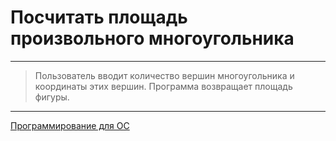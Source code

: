 # Посчитать площадь произвольного многоугольника

***
> Пользователь вводит количество вершин многоугольника и координаты этих вершин. Программа возвращает площадь фигуры.
***

[Программирование для ОС](https://github.com/comradeGoose/OS_Programming#%D0%BF%D0%BE%D1%81%D1%87%D0%B8%D1%82%D0%B0%D1%82%D1%8C-%D0%BF%D0%BB%D0%BE%D1%89%D0%B0%D0%B4%D1%8C-%D0%BF%D1%80%D0%BE%D0%B8%D0%B7%D0%B2%D0%BE%D0%BB%D1%8C%D0%BD%D0%BE%D0%B3%D0%BE-%D0%BC%D0%BD%D0%BE%D0%B3%D0%BE%D1%83%D0%B3%D0%BE%D0%BB%D1%8C%D0%BD%D0%B8%D0%BA%D0%B0)